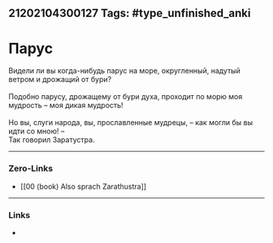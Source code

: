 21202104300127
Tags: #type_unfinished_anki 
---
# Парус

Видели ли вы когда-нибудь парус на море, округленный, надутый ветром и дрожащий от бури? <br><br>Подобно парусу, дрожащему от бури духа, проходит по морю моя мудрость – моя дикая мудрость! <br><br>Но вы, слуги народа, вы, прославленные мудрецы, – как могли бы вы идти со мною! – <br>Так говорил Заратустра.

---
### Zero-Links
- [[00 (book) Also sprach Zarathustra]]
---
### Links
-